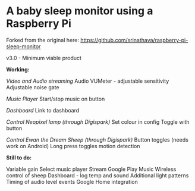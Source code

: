 # A baby sleep monitor using a Raspberry Pi

Forked from the original here: https://github.com/srinathava/raspberry-pi-sleep-monitor

v3.0 - Minimum viable product

**Working:**

*Video and Audio streaming*
Audio VUMeter - adjustable sensitivity
Adjustable noise gate

*Music Player*
Start/stop music on button

*Dashboard*
Link to dashboard

*Control Neopixel lamp (through Digispark)*
Set colour in config
Toggle with button

*Control Ewan the Dream Sheep (through Digispark)*
Button toggles (needs work on Android)
Long press toggles motion detection

**Still to do:**

Variable gain
Select music player
Stream Google Play Music
Wireless control of sheep
Dashboard - log temp and sound
Additional light patterns
Timing of audio level events
Google Home integration